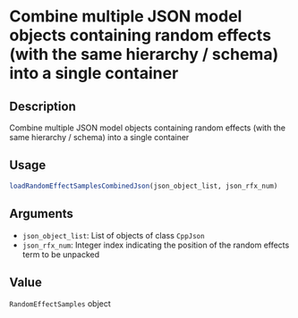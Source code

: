 # Combine multiple JSON model objects containing random effects (with the same hierarchy / schema) into a single container

## Description

Combine multiple JSON model objects containing random effects (with the same hierarchy / schema) into a single container

## Usage

```r
loadRandomEffectSamplesCombinedJson(json_object_list, json_rfx_num)
```

## Arguments

* `json_object_list`: List of objects of class `CppJson`
* `json_rfx_num`: Integer index indicating the position of the random effects term to be unpacked

## Value

`RandomEffectSamples` object

